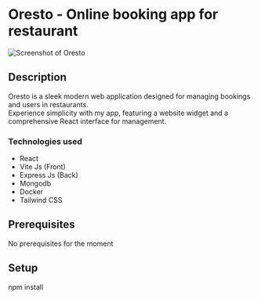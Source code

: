# Oresto - Online booking app for restaurant

![Screenshot of Oresto](https://github.com/xavierc90/mon-projet-perso/blob/main/public/img/preview-oresto.png?raw=true)

## Description

Oresto is a sleek modern web application designed for managing bookings and users in restaurants.  
Experience simplicity with my app, featuring a website widget and a comprehensive React interface for management.

### Technologies used

- React
- Vite Js (Front)
- Express Js (Back)
- Mongodb
- Docker
- Tailwind CSS

## Prerequisites

No prerequisites for the moment

## Setup

npm install
